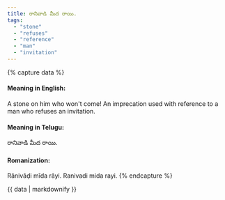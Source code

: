 ```yaml
---
title: రానివాడి మీద రాయి.
tags:
  - "stone"
  - "refuses"
  - "reference"
  - "man"
  - "invitation"
---
```


{% capture data %}
#### Meaning in English:
A stone on him who won't come!
An imprecation used with reference to a man who refuses an invitation.

#### Meaning in Telugu:
రానివాడి మీద రాయి.

#### Romanization:
Rānivāḍi mīda rāyi.
Ranivadi mida rayi.
{% endcapture %}

{{ data | markdownify }}

